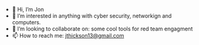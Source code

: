 - 👋 Hi, I’m Jon
- 👀 I’m interested in anything with cyber security, networkign and computers. 
- 💞️ I’m looking to collaborate on: some cool tools for red team engagment
- 📫 How to reach me: jthickson13@gmail.com

<!---
z0onic/z0onic is a ✨ special ✨ repository because its `README.md` (this file) appears on your GitHub profile.
You can click the Preview link to take a look at your changes.
--->
